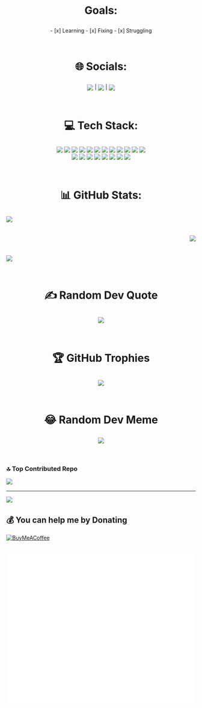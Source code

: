 <div>
	<h1><p align="center"><b>Goals:</b></p></h1>
	<p align="center">
		- [x] Learning
		- [x] Fixing
		- [x] Struggling
	</p>
</p>
</div>
</br>

<div>
  <h1><p align="center"><b>🌐 Socials:</b></p></h1>
  <p align="center">
    <a href="#"><sub><img src="https://img.shields.io/badge/Discord-%237289DA.svg?logo=discord&logoColor=white"></sub></a> |
    <a href="#"><sub><img src="https://img.shields.io/badge/Reddit-%23FF4500.svg?logo=Reddit&logoColor=white"></sub></a> |
    <a href="#"><sub><img src="https://img.shields.io/badge/-Stackoverflow-FE7A16?logo=stack-overflow&logoColor=white"></sub></a>
  </p>
</div>
</br>

<div>
  <h1><p align="center">💻 Tech Stack:</p></h1>
  <p align="center" width="100%">
    <img  src="https://img.shields.io/badge/css3-%231572B6.svg?style=flat&logo=css3&logoColor=white">
    <img  src="https://img.shields.io/badge/html5-%23E34F26.svg?style=flat&logo=html5&logoColor=white">
    <img  src="https://img.shields.io/badge/java-%23ED8B00.svg?style=flat&logo=java&logoColor=white">
    <img  src="https://img.shields.io/badge/markdown-%23000000.svg?style=flat&logo=markdown&logoColor=white">
    <img  src="https://img.shields.io/badge/python-3670A0?style=flat&logo=python&logoColor=ffdd54">
    <img  src="https://img.shields.io/badge/rust-%23000000.svg?style=flat&logo=rust&logoColor=white">
    <img  src="https://img.shields.io/badge/shell_script-%23121011.svg?style=flat&logo=gnu-bash&logoColor=white">
    <img  src="https://img.shields.io/badge/unreal-%2320232a.svg?style=flat&logo=unreal-engine&logoColor=white">
    <img  src="https://img.shields.io/badge/android-%2320232a.svg?style=flat&logo=android&logoColor=%a4c639">
    <img  src="https://img.shields.io/badge/apache-%23D42029.svg?style=flat&logo=apache&logoColor=white">
    <img  src="https://img.shields.io/badge/nginx-%23009639.svg?style=flat&logo=nginx&logoColor=white">
    <img  src="https://img.shields.io/badge/MongoDB-%234ea94b.svg?style=flat&logo=mongodb&logoColor=white"></br>
    <img  src="https://img.shields.io/badge/Linux-FCC624?style=flat&logo=linux&logoColor=black">
    <img  src="https://img.shields.io/badge/-Arduino-00979D?style=flat&logo=Arduino&logoColor=white">
    <img  src="https://img.shields.io/badge/-RaspberryPi-C51A4A?style=flat&logo=Raspberry-Pi">
    <img  src="https://img.shields.io/badge/Trello-%23026AA7.svg?style=flat&logo=Trello&logoColor=white">
    <img  src="https://img.shields.io/badge/docker-%230db7ed.svg?style=flat&logo=docker&logoColor=white">
    <img  src="https://img.shields.io/badge/Postman-FF6C37?style=flat&logo=postman&logoColor=white">
    <img  src="https://img.shields.io/badge/go-%2300ADD8.svg?style=flat&logo=go&logoColor=white">
    <img src= "https://img.shields.io/badge/javascript-%23323330.svg?style=flat&logo=javascript&logoColor=%23F7DF1E">
  </p>
</div>
</br>

<div>
  <h1><p align="center"><b>📊 GitHub Stats:</b></p></h1>
  <p width="100%">
  <img align="left" src="https://github-readme-stats.vercel.app/api?username=TFang&theme=gotham&hide_border=false&include_all_commits=true&count_private=true"></br></br></br>
  <img align="right" src="https://github-readme-streak-stats.herokuapp.com/?user=TFang&theme=gotham&hide_border=false"></br></br></br>
  <img align="center" src="https://github-readme-stats.vercel.app/api/top-langs/?username=TFang&theme=gotham&hide_border=false&include_all_commits=true&count_private=true&layout=compact"></br>
  </p>
</div>
</br>

<div>
	<h1><p align="center"><b>✍️ Random Dev Quote</b></p></h1>
	<p align="center">
		<a href="#"><sub><img src="https://quotes-github-readme.vercel.app/api?type=horizontal&theme=dark"></sub></a> 
	</p>
</div>
</br>

<div>
	<h1><p align="center"><b>🏆 GitHub Trophies</b></p></h1>
	<p align="center">
		<a href="#"><sub><img src="https://github-profile-trophy.vercel.app/?username=TomFang1&theme=onestar&no-frame=true&no-bg=true&margin-w=4"></sub></a> 
	</p>
</div>
</br>

<div>
	<h1><p align="center"><b>😂 Random Dev Meme</b></p></h1>
	<p align="center">
		<a href="#"><sub><img src="https://imgs.search.brave.com/SMp1eCNUviJBES3n8GPnK22FWsHcdbIhFjoTxjzp7W0/rs:fit:700:623:1/g:ce/aHR0cHM6Ly9haHNl/ZWl0LmNvbS9raW5n/LWluY2x1ZGUvdXBs/b2Fkcy8yMDIxLzA1/L3RodW1iXzE4OTg5/NTYxOV8xMTE0NzU5/NDI1Njk5MDU1XzI3/NTUzOTMyNjU0NDE2/MjI0NF9uLTQzNzAw/MzYzOTguanBn"></sub></a> 
	</p>
</div>
</br>


### 🔝 Top Contributed Repo
![](https://github-contributor-stats.vercel.app/api?username=TFang&limit=5&theme=dark_dimmed&combine_all_yearly_contributions=true)


---
[![](https://visitcount.itsvg.in/api?id=TFang&icon=2&color=8)](https://visitcount.itsvg.in)

  ## 💰 You can help me by Donating
  [![BuyMeACoffee](https://img.shields.io/badge/Buy%20Me%20a%20Coffee-ffdd00?style=for-the-badge&logo=buy-me-a-coffee&logoColor=black)](https://buymeacoffee.com/https://www.buymeacoffee.com/TFang) 


<div align="center">
	<br>
  <img src="mysvg.svg" width="800" height="400" alt="Click to see the source">
	<br>
</div>


